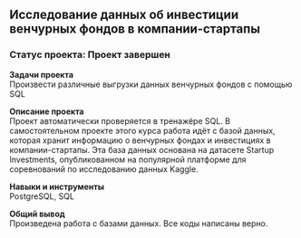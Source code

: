 ## Исследование данных об инвестиции венчурных фондов в компании-стартапы

### **Статус проекта**: Проект завершен 

**Задачи проекта**   
Произвести различные выгрузки данных венчурных фондов с помощью SQL

**Описание проекта**   
Проект автоматически проверяется в тренажёре SQL. В самостоятельном проекте этого курса работа идёт с базой данных, которая хранит информацию о венчурных фондах и инвестициях в компании-стартапы. Эта база данных основана на датасете Startup Investments, опубликованном на популярной платформе для соревнований по исследованию данных Kaggle.

**Навыки и инструменты**   
PostgreSQL, SQL

**Общий вывод**   
Произведена работа с базами данных. Все коды написаны верно.
